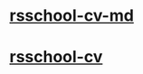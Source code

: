 # [rsschool-cv-md](https://AkulichNV.github.io/rsschool-cv/cv)
# [rsschool-cv](https://AkulichNV.github.io/rsschool-cv/)
